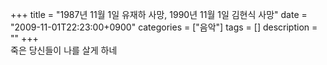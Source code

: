 +++
title = "1987년 11월 1일 유재하 사망, 1990년 11월 1일 김현식 사망"
date = "2009-11-01T22:23:00+0900"
categories = ["음악"]
tags = []
description = ""
+++
<span class="copyright_entry" style="display:block;" title="1987년 11월 1일 유재하 사망, 1990년 11월 1일 김현식 사망@@**@@http://shed.egloos.com/1964276"></span>죽은 당신들이 나를 살게 하네
<br>
<br>
<object width="425" height="344"><param name="movie" value="http://www.youtube.com/v/uxcINB6IsMg&amp;hl=ko&amp;fs=1&amp;"><param name="allowFullScreen" value="true"><param name="allowscriptaccess" value="always"><embed src="http://www.youtube.com/v/uxcINB6IsMg&amp;hl=ko&amp;fs=1&amp;" type="application/x-shockwave-flash" allowscriptaccess="always" allowfullscreen="true" width="425" height="344"></object>
<br>
<br>
<object width="425" height="344"><param name="movie" value="http://www.youtube.com/v/TrLpVjhqOpM&amp;hl=ko&amp;fs=1&amp;"><param name="allowFullScreen" value="true"><param name="allowscriptaccess" value="always"><embed src="http://www.youtube.com/v/TrLpVjhqOpM&amp;hl=ko&amp;fs=1&amp;" type="application/x-shockwave-flash" allowscriptaccess="always" allowfullscreen="true" width="425" height="344"></object>
<br>
<br>
<object width="425" height="344"><param name="movie" value="http://www.youtube.com/v/CLZiof8xc64&amp;hl=ko&amp;fs=1&amp;"><param name="allowFullScreen" value="true"><param name="allowscriptaccess" value="always"><embed src="http://www.youtube.com/v/CLZiof8xc64&amp;hl=ko&amp;fs=1&amp;" type="application/x-shockwave-flash" allowscriptaccess="always" allowfullscreen="true" width="425" height="344"></object> 
<!--
       <rdf:RDF xmlns:rdf="http://www.w3.org/1999/02/22-rdf-syntax-ns#"
		    xmlns:dc="http://purl.org/dc/elements/1.1/"
		    xmlns:trackback="http://madskills.com/public/xml/rss/module/trackback/">
       <rdf:Description
	        rdf:about="http://shed.egloos.com/1964276"
	        dc:identifier="http://shed.egloos.com/1964276"
	        dc:title="1987년 11월 1일 유재하 사망, 1990년 11월 1일 김현식 사망"
	        trackback:ping="http://shed.egloos.com/tb/1964276"/>
       </rdf:RDF>
       -->

<ul></ul>
